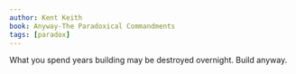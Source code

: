 ```yaml
---
author: Kent Keith
book: Anyway-The Paradoxical Commandments
tags: [paradox]
---
```

What you spend years building may be destroyed overnight. Build anyway.